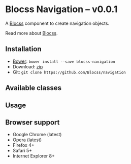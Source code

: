 # Blocss Navigation – v0.0.1

A [Blocss](https://github.com/Blocss/blocss/) component to create navigation objects.

Read more about [Blocss](https://blocss.github.io/blocss).

## Installation

* [Bower](http://bower.io/): `bower install --save blocss-navigation`
* Download: [zip](https://github.com/Blocss/navigation/zipball/master)
* Git: `git clone https://github.com/Blocss/navigation`

## Available classes


## Usage


## Browser support

* Google Chrome (latest)
* Opera (latest)
* Firefox 4+
* Safari 5+
* Internet Explorer 8+